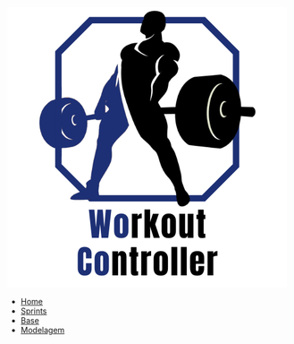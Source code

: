 <a href="">

  ![WoCo - Logo](./assets/images/logo_woco_1.png)
</a>

* [Home](/)
* [Sprints](/sprints/index.md)
* [Base](/Base/index.md)
* [Modelagem](/Modelagem/index.md)